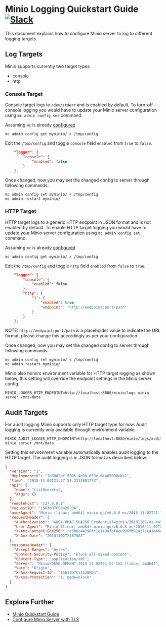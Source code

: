 # Minio Logging Quickstart Guide [![Slack](https://slack.minio.io/slack?type=svg)](https://slack.minio.io)
This document explains how to configure Minio server to log to different logging targets.

## Log Targets
Minio supports currently two target types

- console
- http

### Console Target
Console target logs to `/dev/stderr` and is enabled by default. To turn-off console logging you would have to update your Minio server configuration using `mc admin config set` command.

Assuming `mc` is already [configured](https://docs.minio.io/docs/minio-client-quickstart-guide.html)
```
mc admin config get myminio/ > /tmp/config
```

Edit the `/tmp/config` and toggle `console` field `enabled` from `true` to `false`.

```json
	"logger": {
		"console": {
			"enabled": false
		}
	},
```

Once changed, now you may set the changed config to server through following commands.
```
mc admin config set myminio/ < /tmp/config
mc admin restart myminio/
```

### HTTP Target
HTTP target logs to a generic HTTP endpoint in JSON format and is not enabled by default. To enable HTTP target logging you would have to update your Minio server configuration using `mc admin config set` command.

Assuming `mc` is already [configured](https://docs.minio.io/docs/minio-client-quickstart-guide.html)
```
mc admin config get myminio/ > /tmp/config
```

Edit the `/tmp/config` and toggle `http` field `enabled` from `false` to `true`.
```json
	"logger": {
		"console": {
			"enabled": false
		},
		"http": {
			"1": {
				"enabled": true,
			    "endpoint": "http://endpoint:port/path"
			}
		}
	},
```
NOTE: `http://endpoint:port/path` is a placeholder value to indicate the URL format, please change this accordingly as per your configuration.

Once changed, now you may set the changed config to server through following commands.
```
mc admin config set myminio/ < /tmp/config
mc admin restart myminio/
```

Minio also honors environment variable for HTTP target logging as shown below, this setting will override the endpoint settings in the Minio server config.
```
MINIO_LOGGER_HTTP_ENDPOINT=http://localhost:8080/minio/logs minio server /mnt/data
```

## Audit Targets
For audit logging Minio supports only HTTP target type for now. Audit logging is currently only available through environment variable.
```
MINIO_AUDIT_LOGGER_HTTP_ENDPOINT=http://localhost:8080/minio/logs/audit minio server /mnt/data
```

Setting this environment variable automatically enables audit logging to the HTTP target. The audit logging is in JSON format as described below.
```json
{
  "version": "1",
  "deploymentid": "1b3002bf-5005-4d9b-853e-64a05008ebb2",
  "time": "2018-11-02T21:57:58.231480177Z",
  "api": {
    "name": "ListBuckets",
    "args": {}
  },
  "remotehost": "127.0.0.1",
  "requestID": "15636D7C53428FD4",
  "userAgent": "Minio (linux; amd64) minio-go/v6.0.8 mc/2018-11-02T21:13:30Z",
  "requestHeader": {
    "Authorization": "AWS4-HMAC-SHA256 Credential=minio/20181102/us-east-1/s3/aws4_request, SignedHeaders=host;x-amz-content-sha256;x-amz-date, Signature=6db486b42a85b23bffba66d654ce60242a7e92fb27cd4a1756e68082c02cc204",
    "User-Agent": "Minio (linux; amd64) minio-go/v6.0.8 mc/2018-11-02T21:13:30Z",
    "X-Amz-Content-Sha256": "e3b0c44298fc1c149afbf4c8996fb92427ae41e4649b934ca495991b7852b855",
    "X-Amz-Date": "20181102T215758Z"
  },
  "responseHeader": {
    "Accept-Ranges": "bytes",
    "Content-Security-Policy": "block-all-mixed-content",
    "Content-Type": "application/xml",
    "Server": "Minio/DEVELOPMENT.2018-11-02T21-57-15Z (linux; amd64)",
    "Vary": "Origin",
    "X-Amz-Request-Id": "15636D7C53428FD4",
    "X-Xss-Protection": "1; mode=block"
  }
}
```

## Explore Further
* [Minio Quickstart Guide](https://docs.minio.io/docs/minio-quickstart-guide)
* [Configure Minio Server with TLS](https://docs.minio.io/docs/how-to-secure-access-to-minio-server-with-tls)
